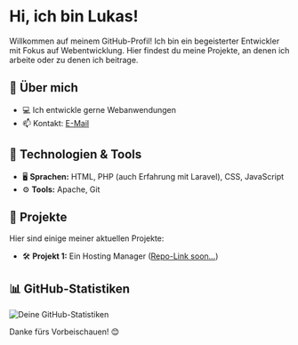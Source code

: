 # Hi, ich bin Lukas!

Willkommen auf meinem GitHub-Profil! Ich bin ein begeisterter Entwickler mit Fokus auf Webentwicklung. 
Hier findest du meine Projekte, an denen ich arbeite oder zu denen ich beitrage.

## 🚀 Über mich
- 💻 Ich entwickle gerne Webanwendungen 
- 📫 Kontakt: [E-Mail](mailto:///rensberg9@web.de)
 
## 🔧 Technologien & Tools
- 🖥️ **Sprachen:** HTML, PHP (auch Erfahrung mit Laravel), CSS, JavaScript
- ⚙️ **Tools:** Apache, Git

## 📌 Projekte
Hier sind einige meiner aktuellen Projekte:
- 🛠️ **Projekt 1:** Ein Hosting Manager ([Repo-Link soon...]())
<!-- - 📂 **Projekt 2:** Soon... ([Repo-Link]()) -->

## 📊 GitHub-Statistiken
![Deine GitHub-Statistiken](https://github-readme-stats.vercel.app/api?username=lukas-r-08&show_icons=true&theme=blueberry)

Danke fürs Vorbeischauen! 😊
